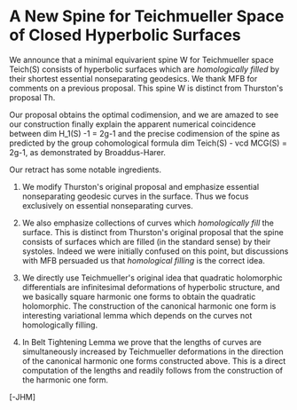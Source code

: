 # A New Spine for Teichmueller Space of Closed Hyperbolic Surfaces

We announce that a minimal equivarient spine W for Teichmueller space Teich(S) consists of hyperbolic surfaces which are *homologically filled* by their shortest essential nonseparating geodesics. We thank MFB for comments on a previous proposal.
This spine W is distinct from Thurston's proposal Th. 

Our proposal obtains the optimal codimension, and we are amazed to see our construction finally explain the apparent numerical coincidence between dim H_1(S) -1 = 2g-1 and the precise codimension of the spine as predicted by the group cohomological formula dim Teich(S) - vcd MCG(S) = 2g-1, as demonstrated by Broaddus-Harer. 

Our retract has some notable ingredients.

1. We modify Thurston's original proposal and emphasize essential nonseparating geodesic curves in the surface. Thus we focus exclusively on essential nonseparating curves.

2. We also emphasize collections of curves which *homologically fill* the surface. This is distinct from Thurston's original proposal that the spine consists of surfaces which are filled (in the standard sense) by their systoles. Indeed we were initially confused on this point, but discussions with MFB persuaded us that *homological filling* is the correct idea.

3. We directly use Teichmueller's original idea that quadratic holomorphic differentials are infinitesimal deformations of hyperbolic structure, and we basically square harmonic one forms to obtain the quadratic holomorphic. The construction of the canonical harmonic one form is interesting variational lemma which depends on the curves not homologically filling.

4. In Belt Tightening Lemma we prove that the lengths of curves are simultaneously increased by Teichmueller deformations in the direction of the canonical harmonic one forms constructed above. This is a direct computation of the lengths and readily follows from the construction of the harmonic one form.


[-JHM]
